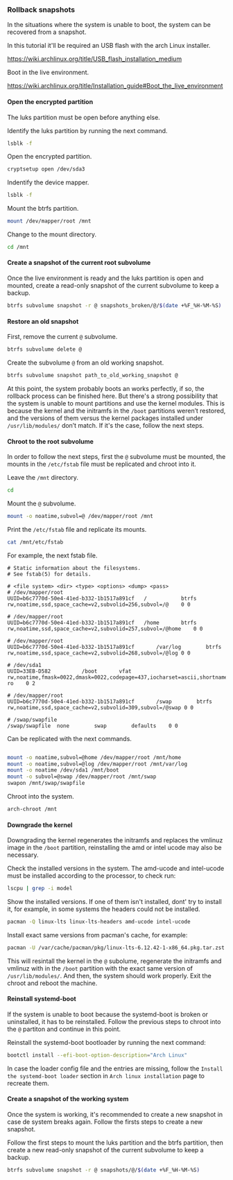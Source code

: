 ### Rollback snapshots

In the situations where the system is unable to boot, the system can be recovered from a snapshot.

In this tutorial it'll be required an USB flash with the arch Linux installer.

https://wiki.archlinux.org/title/USB_flash_installation_medium

Boot in the live environment.

https://wiki.archlinux.org/title/Installation_guide#Boot_the_live_environment

#### Open the encrypted partition

The luks partition must be open before anything else.

Identify the luks partition by running the next command.

```sh
lsblk -f
```

Open the encrypted partition.

```sh
cryptsetup open /dev/sda3
```

Indentify the device mapper.

```sh
lsblk -f
```

Mount the btrfs partition.

```sh
mount /dev/mapper/root /mnt
```

Change to the mount directory.

```sh
cd /mnt
```

#### Create a snapshot of the current root subvolume

Once the live environment is ready and the luks partition is open and mounted, create a read-only snapshot of the current subvolume to keep a backup.

```sh
btrfs subvolume snapshot -r @ snapshots_broken/@/$(date +%F_%H-%M-%S)
```

#### Restore an old snapshot

First, remove the current ```@``` subvolume.

```sh
btrfs subvolume delete @
```

Create the subvolume ```@``` from an old working snapshot.

```sh
btrfs subvolume snapshot path_to_old_working_snapshot @
```

At this point, the system probably boots an works perfectly, if so, the rollback process can be finished here. But there's a strong possibility that the system is unable to mount partitions and use the kernel modules. This is because the kernel and the initramfs in the ```/boot``` partitions weren’t restored, and the versions of them versus the kernel packages installed under ```/usr/lib/modules/``` don’t match. If it's the case, follow the next steps.

#### Chroot to the root subvolume

In order to follow the next steps, first the ```@``` subvolume must be mounted, the mounts in the ```/etc/fstab``` file must be replicated and chroot into it.

Leave the ```/mnt``` directory.

```sh
cd
```

Mount the ```@``` subvolume.

```sh
mount -o noatime,subvol=@ /dev/mapper/root /mnt
```

Print the ```/etc/fstab``` file and replicate its mounts.

```sh
cat /mnt/etc/fstab
```

For example, the next fstab file.

```
# Static information about the filesystems.
# See fstab(5) for details.

# <file system> <dir> <type> <options> <dump> <pass>
# /dev/mapper/root
UUID=b6c7770d-50e4-41ed-b332-1b1517a891cf	/         	btrfs     	rw,noatime,ssd,space_cache=v2,subvolid=256,subvol=/@	0 0

# /dev/mapper/root
UUID=b6c7770d-50e4-41ed-b332-1b1517a891cf	/home     	btrfs     	rw,noatime,ssd,space_cache=v2,subvolid=257,subvol=/@home	0 0

# /dev/mapper/root
UUID=b6c7770d-50e4-41ed-b332-1b1517a891cf       /var/log        btrfs           rw,noatime,ssd,space_cache=v2,subvolid=268,subvol=/@log 0 0

# /dev/sda1
UUID=33EB-D582      	/boot     	vfat      	rw,noatime,fmask=0022,dmask=0022,codepage=437,iocharset=ascii,shortname=mixed,utf8,errors=remount-ro	0 2

# /dev/mapper/root
UUID=b6c7770d-50e4-41ed-b332-1b1517a891cf       /swap        btrfs           rw,noatime,ssd,space_cache=v2,subvolid=309,subvol=/@swap 0 0

# /swap/swapfile
/swap/swapfile	none      	swap      	defaults  	0 0
```

Can be replicated with the next commands.

```sh

mount -o noatime,subvol=@home /dev/mapper/root /mnt/home
mount -o noatime,subvol=@log /dev/mapper/root /mnt/var/log
mount -o noatime /dev/sda1 /mnt/boot
mount -o subvol=@swap /dev/mapper/root /mnt/swap
swapon /mnt/swap/swapfile
```

Chroot into the system.

```sh
arch-chroot /mnt
```

#### Downgrade the kernel

Downgrading the kernel regenerates the initramfs and replaces the vmlinuz image in the ```/boot``` partition, reinstalling the amd or intel ucode may also be necessary.

Check the installed versions in the system. The amd-ucode and intel-ucode must be installed according to the processor, to check run:

```sh
lscpu | grep -i model
```

Show the installed versions. If one of them isn't installed, dont' try to install it, for example, in some systems the headers could not be installed.

```sh
pacman -Q linux-lts linux-lts-headers amd-ucode intel-ucode
```

Install exact same versions from pacman's cache, for example:

```sh
pacman -U /var/cache/pacman/pkg/linux-lts-6.12.42-1-x86_64.pkg.tar.zst /var/cache/pacman/pkg/linux-lts-headers-6.12.42-1-x86_64.pkg.tar.zst /var/cache/pacman/pkg/amd-ucode-20250808-1-any.pkg.tar.zst
```

This will resintall the kernel in the ```@``` subolume, regenerate the initramfs and vmlinuz with in the ```/boot``` partition with the exact same version of ```/usr/lib/modules/```. And then, the system should work properly. Exit the chroot and reboot the machine.

#### Reinstall systemd-boot

If the system is unable to boot because the systemd-boot is broken or uninstalled, it has to be reinstalled. Follow the previous steps to chroot into the ```@``` partiton and continue in this point.


Reinstall the systemd-boot bootloader by running the next command:

```sh
bootctl install --efi-boot-option-description="Arch Linux"
```

In case the loader config file and the entries are missing, follow the ```Install the systemd-boot loader``` section in ```Arch linux installation``` page to recreate them.

#### Create a snapshot of the working system

Once the system is working, it's recommended to create a new snapshot in case de system breaks again. Follow the firsts steps to create a new snapshot.

Follow the first steps to mount the luks partition and the btrfs partition, then create a new read-only snapshot of the current subvolume to keep a backup.

```sh
btrfs subvolume snapshot -r @ snapshots/@/$(date +%F_%H-%M-%S)
```
